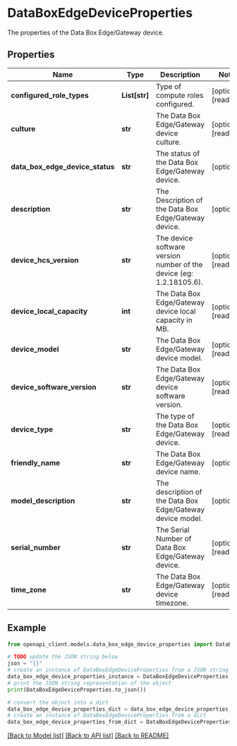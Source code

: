 # DataBoxEdgeDeviceProperties

The properties of the Data Box Edge/Gateway device.

## Properties

Name | Type | Description | Notes
------------ | ------------- | ------------- | -------------
**configured_role_types** | **List[str]** | Type of compute roles configured. | [optional] [readonly] 
**culture** | **str** | The Data Box Edge/Gateway device culture. | [optional] [readonly] 
**data_box_edge_device_status** | **str** | The status of the Data Box Edge/Gateway device. | [optional] 
**description** | **str** | The Description of the Data Box Edge/Gateway device. | [optional] 
**device_hcs_version** | **str** | The device software version number of the device (eg: 1.2.18105.6). | [optional] [readonly] 
**device_local_capacity** | **int** | The Data Box Edge/Gateway device local capacity in MB. | [optional] [readonly] 
**device_model** | **str** | The Data Box Edge/Gateway device model. | [optional] [readonly] 
**device_software_version** | **str** | The Data Box Edge/Gateway device software version. | [optional] [readonly] 
**device_type** | **str** | The type of the Data Box Edge/Gateway device. | [optional] [readonly] 
**friendly_name** | **str** | The Data Box Edge/Gateway device name. | [optional] 
**model_description** | **str** | The description of the Data Box Edge/Gateway device model. | [optional] 
**serial_number** | **str** | The Serial Number of Data Box Edge/Gateway device. | [optional] [readonly] 
**time_zone** | **str** | The Data Box Edge/Gateway device timezone. | [optional] [readonly] 

## Example

```python
from openapi_client.models.data_box_edge_device_properties import DataBoxEdgeDeviceProperties

# TODO update the JSON string below
json = "{}"
# create an instance of DataBoxEdgeDeviceProperties from a JSON string
data_box_edge_device_properties_instance = DataBoxEdgeDeviceProperties.from_json(json)
# print the JSON string representation of the object
print(DataBoxEdgeDeviceProperties.to_json())

# convert the object into a dict
data_box_edge_device_properties_dict = data_box_edge_device_properties_instance.to_dict()
# create an instance of DataBoxEdgeDeviceProperties from a dict
data_box_edge_device_properties_from_dict = DataBoxEdgeDeviceProperties.from_dict(data_box_edge_device_properties_dict)
```
[[Back to Model list]](../README.md#documentation-for-models) [[Back to API list]](../README.md#documentation-for-api-endpoints) [[Back to README]](../README.md)


